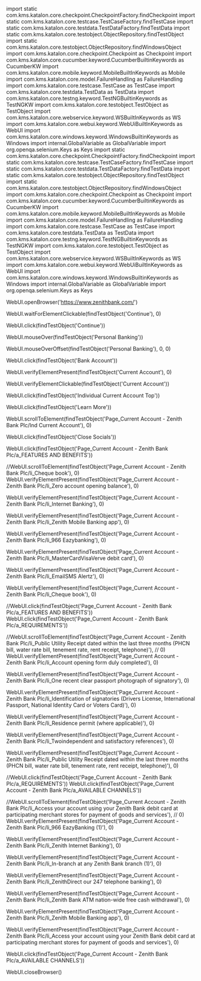 import static com.kms.katalon.core.checkpoint.CheckpointFactory.findCheckpoint
import static com.kms.katalon.core.testcase.TestCaseFactory.findTestCase
import static com.kms.katalon.core.testdata.TestDataFactory.findTestData
import static com.kms.katalon.core.testobject.ObjectRepository.findTestObject
import static com.kms.katalon.core.testobject.ObjectRepository.findWindowsObject
import com.kms.katalon.core.checkpoint.Checkpoint as Checkpoint
import com.kms.katalon.core.cucumber.keyword.CucumberBuiltinKeywords as CucumberKW
import com.kms.katalon.core.mobile.keyword.MobileBuiltInKeywords as Mobile
import com.kms.katalon.core.model.FailureHandling as FailureHandling
import com.kms.katalon.core.testcase.TestCase as TestCase
import com.kms.katalon.core.testdata.TestData as TestData
import com.kms.katalon.core.testng.keyword.TestNGBuiltinKeywords as TestNGKW
import com.kms.katalon.core.testobject.TestObject as TestObject
import com.kms.katalon.core.webservice.keyword.WSBuiltInKeywords as WS
import com.kms.katalon.core.webui.keyword.WebUiBuiltInKeywords as WebUI
import com.kms.katalon.core.windows.keyword.WindowsBuiltinKeywords as Windows
import internal.GlobalVariable as GlobalVariable
import org.openqa.selenium.Keys as Keys
import static com.kms.katalon.core.checkpoint.CheckpointFactory.findCheckpoint
import static com.kms.katalon.core.testcase.TestCaseFactory.findTestCase
import static com.kms.katalon.core.testdata.TestDataFactory.findTestData
import static com.kms.katalon.core.testobject.ObjectRepository.findTestObject
import static com.kms.katalon.core.testobject.ObjectRepository.findWindowsObject
import com.kms.katalon.core.checkpoint.Checkpoint as Checkpoint
import com.kms.katalon.core.cucumber.keyword.CucumberBuiltinKeywords as CucumberKW
import com.kms.katalon.core.mobile.keyword.MobileBuiltInKeywords as Mobile
import com.kms.katalon.core.model.FailureHandling as FailureHandling
import com.kms.katalon.core.testcase.TestCase as TestCase
import com.kms.katalon.core.testdata.TestData as TestData
import com.kms.katalon.core.testng.keyword.TestNGBuiltinKeywords as TestNGKW
import com.kms.katalon.core.testobject.TestObject as TestObject
import com.kms.katalon.core.webservice.keyword.WSBuiltInKeywords as WS
import com.kms.katalon.core.webui.keyword.WebUiBuiltInKeywords as WebUI
import com.kms.katalon.core.windows.keyword.WindowsBuiltinKeywords as Windows
import internal.GlobalVariable as GlobalVariable
import org.openqa.selenium.Keys as Keys

WebUI.openBrowser('https://www.zenithbank.com/')

WebUI.waitForElementClickable(findTestObject('Continue'), 0)

WebUI.click(findTestObject('Continue'))

WebUI.mouseOver(findTestObject('Personal Banking'))

WebUI.mouseOverOffset(findTestObject('Personal Banking'), 0, 0)

WebUI.click(findTestObject('Bank Account'))

WebUI.verifyElementPresent(findTestObject('Current Account'), 0)

WebUI.verifyElementClickable(findTestObject('Current Account'))

WebUI.click(findTestObject('Individual Current Account Top'))

WebUI.click(findTestObject('Learn More'))

WebUI.scrollToElement(findTestObject('Page_Current Account - Zenith Bank Plc/Ind Current Account'), 0)

WebUI.click(findTestObject('Close Socials'))

WebUI.click(findTestObject('Page_Current Account - Zenith Bank Plc/a_FEATURES AND BENEFITS'))

//WebUI.scrollToElement(findTestObject('Page_Current Account - Zenith Bank Plc/li_Cheque book'), 0)
WebUI.verifyElementPresent(findTestObject('Page_Current Account - Zenith Bank Plc/li_Zero account opening balance'), 0)

WebUI.verifyElementPresent(findTestObject('Page_Current Account - Zenith Bank Plc/li_Internet Banking'), 0)

WebUI.verifyElementPresent(findTestObject('Page_Current Account - Zenith Bank Plc/li_Zenith Mobile Banking app'), 0)

WebUI.verifyElementPresent(findTestObject('Page_Current Account - Zenith Bank Plc/li_966 Eazybanking'), 0)

WebUI.verifyElementPresent(findTestObject('Page_Current Account - Zenith Bank Plc/li_MasterCardVisaVerve debit card'), 0)

WebUI.verifyElementPresent(findTestObject('Page_Current Account - Zenith Bank Plc/li_EmailSMS Alertz'), 0)

WebUI.verifyElementPresent(findTestObject('Page_Current Account - Zenith Bank Plc/li_Cheque book'), 0)

//WebUI.click(findTestObject('Page_Current Account - Zenith Bank Plc/a_FEATURES AND BENEFITS'))
WebUI.click(findTestObject('Page_Current Account - Zenith Bank Plc/a_REQUIREMENTS'))

//WebUI.scrollToElement(findTestObject('Page_Current Account - Zenith Bank Plc/li_Public Utility Receipt dated within the last three months (PHCN bill, water rate bill, tenement rate, rent receipt, telephone)'),
//   0)
WebUI.verifyElementPresent(findTestObject('Page_Current Account - Zenith Bank Plc/li_Account opening form duly completed'),
	0)

WebUI.verifyElementPresent(findTestObject('Page_Current Account - Zenith Bank Plc/li_One recent clear passport photograph of signatory'),
	0)

WebUI.verifyElementPresent(findTestObject('Page_Current Account - Zenith Bank Plc/li_Identification of signatories (Drivers License, International Passport, National Identity Card or Voters Card)'),
	0)

WebUI.verifyElementPresent(findTestObject('Page_Current Account - Zenith Bank Plc/li_Residence permit (where applicable)'),
	0)

WebUI.verifyElementPresent(findTestObject('Page_Current Account - Zenith Bank Plc/li_Twoindependent and satisfactory references'),
	0)

WebUI.verifyElementPresent(findTestObject('Page_Current Account - Zenith Bank Plc/li_Public Utility Receipt dated within the last three months (PHCN bill, water rate bill, tenement rate, rent receipt, telephone)'),
	0)

//WebUI.click(findTestObject('Page_Current Account - Zenith Bank Plc/a_REQUIREMENTS'))
WebUI.click(findTestObject('Page_Current Account - Zenith Bank Plc/a_AVAILABLE CHANNELS'))

//WebUI.scrollToElement(findTestObject('Page_Current Account - Zenith Bank Plc/li_Access your account using your Zenith Bank debit card at participating merchant stores for payment of goods and services'),
//    0)
WebUI.verifyElementPresent(findTestObject('Page_Current Account - Zenith Bank Plc/li_966 EazyBanking (1)'), 0)

WebUI.verifyElementPresent(findTestObject('Page_Current Account - Zenith Bank Plc/li_Zenith Internet Banking'), 0)

WebUI.verifyElementPresent(findTestObject('Page_Current Account - Zenith Bank Plc/li_In-branch at any Zenith Bank branch (1)'),
	0)

WebUI.verifyElementPresent(findTestObject('Page_Current Account - Zenith Bank Plc/li_ZenithDirect  our 247 telephone banking'),
	0)

WebUI.verifyElementPresent(findTestObject('Page_Current Account - Zenith Bank Plc/li_Zenith Bank ATM nation-wide  free cash withdrawal'),
	0)

WebUI.verifyElementPresent(findTestObject('Page_Current Account - Zenith Bank Plc/li_Zenith Mobile Banking app'), 0)

WebUI.verifyElementPresent(findTestObject('Page_Current Account - Zenith Bank Plc/li_Access your account using your Zenith Bank debit card at participating merchant stores for payment of goods and services'),
	0)

WebUI.click(findTestObject('Page_Current Account - Zenith Bank Plc/a_AVAILABLE CHANNELS'))

WebUI.closeBrowser()
